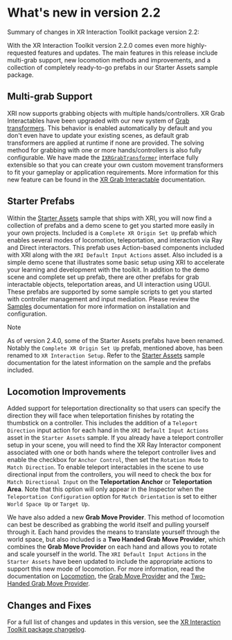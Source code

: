 # What's new in version 2.2

Summary of changes in XR Interaction Toolkit package version 2.2:

With the XR Interaction Toolkit version 2.2.0 comes even more highly-requested features and updates. The main features in this release include multi-grab support, new locomotion methods and improvements, and a collection of completely ready-to-go prefabs in our Starter Assets sample package. 

## Multi-grab Support
XRI now supports grabbing objects with multiple hands/controllers. XR Grab Interactables have been upgraded with our new system of [Grab transformers](xr-grab-interactable.md#grab-transformers). This behavior is enabled automatically by default and you don't even have to update your existing scenes, as default grab transformers are applied at runtime if none are provided. The solving method for grabbing with one or more hands/controllers is also fully configurable. We have made the [`IXRGrabTransformer`](xref:UnityEngine.XR.Interaction.Toolkit.Transformers.IXRGrabTransformer) interface fully extensible so that you can create your own custom movement transformers to fit your gameplay or application requirements. More information for this new feature can be found in the [XR Grab Interactable](xr-grab-interactable.md#grab-transformers) documentation.

## Starter Prefabs
Within the [Starter Assets](samples-starter-assets.md) sample that ships with XRI, you will now find a collection of prefabs and a demo scene to get you started more easily in your own projects. Included is a `Complete XR Origin Set Up` prefab which enables several modes of locomotion, teleportation, and interaction via Ray and Direct interactors. This prefab uses Action-based components included with XRI along with the `XRI Default Input Actions` asset. Also included is a simple demo scene that illustrates some basic setup using XRI to accelerate your learning and development with the toolkit. In addition to the demo scene and complete set up prefab, there are other prefabs for grab interactable objects, teleportation areas, and UI interaction using UGUI. These prefabs are supported by some sample scripts to get you started with controller management and input mediation. Please review the [Samples](samples-starter-assets.md#prefabs) documentation for more information on installation and configuration.

> [!NOTE]
> As of version 2.4.0, some of the Starter Assets prefabs have been renamed. Notably the `Complete XR Origin Set Up` prefab, mentioned above, has been renamed to `XR Interaction Setup`. Refer to the [Starter Assets](samples-starter-assets.md) sample documentation for the latest information on the sample and the prefabs included.

## Locomotion Improvements
Added support for teleportation directionality so that users can specify the direction they will face when teleportation finishes  by rotating the thumbstick on a controller. This includes the addition of a `Teleport Direction` input action for each hand in the `XRI Default Input Actions` asset in the `Starter Assets` sample. If you already have a teleport controller setup in your scene, you will need to find the XR Ray Interactor component associated with one or both hands where the teleport controller lives and enable the checkbox for `Anchor Control`, then set the `Rotation Mode` to `Match Direction`. To enable teleport interactables in the scene to use directional input from the controllers, you will need to check the box for `Match Directional Input` on the **Teleportation Anchor** or **Teleportation Area**. Note that this option will only appear in the Inspector when the `Teleportation Configuration` option for `Match Orientation` is set to either `World Space Up` or `Target Up`.

We have also added a new **Grab Move Provider**. This method of locomotion can best be described as grabbing the world itself and pulling yourself through it. Each hand provides the means to translate yourself through the world space, but also included is a **Two Handed Grab Move Provider**, which combines the **Grab Move Provider** on each hand and allows you to rotate and scale yourself in the world. The `XRI Default Input Actions` in the `Starter Assets` have been updated to include the appropriate actions to support this new mode of locomotion. For more information, read the documentation on [Locomotion](locomotion.md#grab-move-providers), the [Grab Move Provider](grab-move-provider.md) and the [Two-Handed Grab Move Provider](two-handed-grab-move-provider.md).

## Changes and Fixes

For a full list of changes and updates in this version, see the [XR Interaction Toolkit package changelog](../changelog/CHANGELOG.html).
